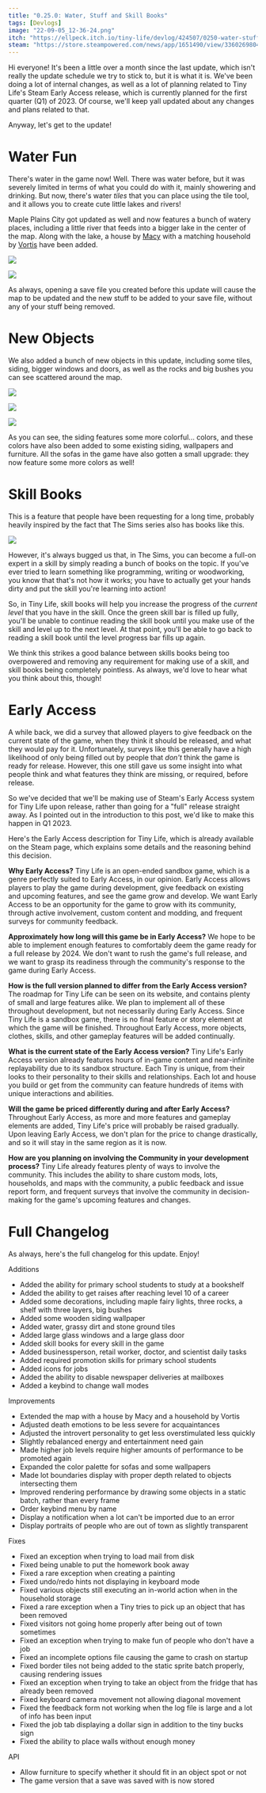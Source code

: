 ```yaml
---
title: "0.25.0: Water, Stuff and Skill Books"
tags: [Devlogs]
image: "22-09-05_12-36-24.png"
itch: "https://ellpeck.itch.io/tiny-life/devlog/424507/0250-water-stuff-and-skill-books"
steam: "https://store.steampowered.com/news/app/1651490/view/3360269804911051302"
---
```


Hi everyone! It's been a little over a month since the last update, which isn't really the update schedule we try to stick to, but it is what it is. We've been doing a lot of internal changes, as well as a lot of planning related to Tiny Life's Steam Early Access release, which is currently planned for the first quarter (Q1) of 2023. Of course, we'll keep yall updated about any changes and plans related to that.

Anyway, let's get to the update!

# Water Fun
There's water in the game now! Well. There was water before, but it was severely limited in terms of what you could do with it, mainly showering and drinking. But now, there's water *tiles* that you can place using the tile tool, and it allows you to create cute little lakes and rivers!

Maple Plains City got updated as well and now features a bunch of watery places, including a little river that feeds into a bigger lake in the center of the map. Along with the lake, a house by [Macy](https://twitter.com/DesertStranded) with a matching household by [Vortis](https://steamcommunity.com/id/vortis95) have been added.

![](22-09-05_12-36-24.png)

![](22-09-05_12-37-19.png)

As always, opening a save file you created before this update will cause the map to be updated and the new stuff to be added to your save file, without any of your stuff being removed.

# New Objects
We also added a bunch of new objects in this update, including some tiles, siding, bigger windows and doors, as well as the rocks and big bushes you can see scattered around the map.

![](22-09-05_12-36-30.png)

![](Tiny_Life_ZmEXIwP5BG.png)

![](22-09-05_12-40-21.png)

As you can see, the siding features some more colorful... colors, and these colors have also been added to some existing siding, wallpapers and furniture. All the sofas in the game have also gotten a small upgrade: they now feature some more colors as well!

# Skill Books
This is a feature that people have been requesting for a long time, probably heavily inspired by the fact that The Sims series also has books like this.

![](Tiny_Life_doH1B2edur.png)

However, it's always bugged us that, in The Sims, you can become a full-on expert in a skill by simply reading a bunch of books on the topic. If you've ever tried to learn something like programming, writing or woodworking, you know that that's not how it works; you have to actually get your hands dirty and put the skill you're learning into action!

So, in Tiny Life, skill books will help you increase the progress of the *current level* that you have in the skill. Once the green skill bar is filled up fully, you'll be unable to continue reading the skill book until you make use of the skill and level up to the next level. At that point, you'll be able to go back to reading a skill book until the level progress bar fills up again.

We think this strikes a good balance between skills books being too overpowered and removing any requirement for making use of a skill, and skill books being completely pointless. As always, we'd love to hear what you think about this, though!

# Early Access
A while back, we did a survey that allowed players to give feedback on the current state of the game, when they think it should be released, and what they would pay for it. Unfortunately, surveys like this generally have a high likelihood of only being filled out by people that *don't* think the game is ready for release. However, this one still gave us some insight into what people think and what features they think are missing, or required, before release.

So we've decided that we'll be making use of Steam's Early Access system for Tiny Life upon release, rather than going for a "full" release straight away. As I pointed out in the introduction to this post, we'd like to make this happen in Q1 2023.

Here's the Early Access description for Tiny Life, which is already available on the Steam page, which explains some details and the reasoning behind this decision.

**Why Early Access?**
Tiny Life is an open-ended sandbox game, which is a genre perfectly suited to Early Access, in our opinion. Early Access allows players to play the game during development, give feedback on existing and upcoming features, and see the game grow and develop. We want Early Access to be an opportunity for the game to grow with its community, through active involvement, custom content and modding, and frequent surveys for community feedback.

**Approximately how long will this game be in Early Access?**
We hope to be able to implement enough features to comfortably deem the game ready for a full release by 2024. We don't want to rush the game's full release, and we want to grasp its readiness through the community's response to the game during Early Access.

**How is the full version planned to differ from the Early Access version?**
The roadmap for Tiny Life can be seen on its website, and contains plenty of small and large features alike. We plan to implement all of these throughout development, but not necessarily during Early Access. Since Tiny Life is a sandbox game, there is no final feature or story element at which the game will be finished. Throughout Early Access, more objects, clothes, skills, and other gameplay features will be added continually.

**What is the current state of the Early Access version?**
Tiny Life's Early Access version already features hours of in-game content and near-infinite replayability due to its sandbox structure. Each Tiny is unique, from their looks to their personality to their skills and relationships. Each lot and house you build or get from the community can feature hundreds of items with unique interactions and abilities.

**Will the game be priced differently during and after Early Access?**
Throughout Early Access, as more and more features and gameplay elements are added, Tiny Life's price will probably be raised gradually. Upon leaving Early Access, we don't plan for the price to change drastically, and so it will stay in the same region as it is now.

**How are you planning on involving the Community in your development process?**
Tiny Life already features plenty of ways to involve the community. This includes the ability to share custom mods, lots, households, and maps with the community, a public feedback and issue report form, and frequent surveys that involve the community in decision-making for the game's upcoming features and changes.

# Full Changelog
As always, here's the full changelog for this update. Enjoy!

Additions
- Added the ability for primary school students to study at a bookshelf
- Added the ability to get raises after reaching level 10 of a career
- Added some decorations, including maple fairy lights, three rocks, a shelf with three layers, big bushes
- Added some wooden siding wallpaper
- Added water, grassy dirt and stone ground tiles
- Added large glass windows and a large glass door
- Added skill books for every skill in the game
- Added businessperson, retail worker, doctor, and scientist daily tasks
- Added required promotion skills for primary school students
- Added icons for jobs
- Added the ability to disable newspaper deliveries at mailboxes
- Added a keybind to change wall modes

Improvements
- Extended the map with a house by Macy and a household by Vortis
- Adjusted death emotions to be less severe for acquaintances
- Adjusted the introvert personality to get less overstimulated less quickly
- Slightly rebalanced energy and entertainment need gain
- Made higher job levels require higher amounts of performance to be promoted again
- Expanded the color palette for sofas and some wallpapers
- Made lot boundaries display with proper depth related to objects intersecting them
- Improved rendering performance by drawing some objects in a static batch, rather than every frame
- Order keybind menu by name
- Display a notification when a lot can't be imported due to an error
- Display portraits of people who are out of town as slightly transparent

Fixes
- Fixed an exception when trying to load mail from disk
- Fixed being unable to put the homework book away
- Fixed a rare exception when creating a painting
- Fixed undo/redo hints not displaying in keyboard mode
- Fixed various objects still executing an in-world action when in the household storage
- Fixed a rare exception when a Tiny tries to pick up an object that has been removed
- Fixed visitors not going home properly after being out of town sometimes
- Fixed an exception when trying to make fun of people who don't have a job
- Fixed an incomplete options file causing the game to crash on startup
- Fixed border tiles not being added to the static sprite batch properly, causing rendering issues
- Fixed an exception when trying to take an object from the fridge that has already been removed
- Fixed keyboard camera movement not allowing diagonal movement
- Fixed the feedback form not working when the log file is large and a lot of info has been input
- Fixed the job tab displaying a dollar sign in addition to the tiny bucks sign
- Fixed the ability to place walls without enough money

API
- Allow furniture to specify whether it should fit in an object spot or not
- The game version that a save was saved with is now stored
